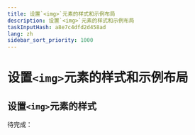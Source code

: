 ```yaml
---
title: 设置`<img>`元素的样式和示例布局
description: 设置`<img>`元素的样式和示例布局
taskInputHash: a8e7c4dfd2d458ad
lang: zh
sidebar_sort_priority: 1000
---
```

# 设置`<img>`元素的样式和示例布局

## 设置`<img>`元素的样式

待完成：
